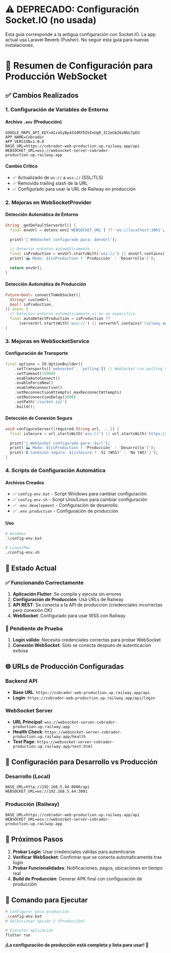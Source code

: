 # ⚠️ DEPRECADO: Configuración Socket.IO (no usada)

Esta guía corresponde a la antigua configuración con Socket.IO. La app actual usa Laravel Reverb (Pusher). No seguir esta guía para nuevas instalaciones.

# 🚀 Resumen de Configuración para Producción WebSocket

## ✅ Cambios Realizados

### 1. **Configuración de Variables de Entorno**

#### **Archivo `.env` (Producción)**
```env
GOOGLE_MAPS_API_KEY=AIzaSyBp4Zd4RFDIbIeUgR_3C2eGAZ6iNbLTpEU
APP_NAME=Cobrador
APP_VERSION=1.0.0
BASE_URL=https://cobrador-web-production.up.railway.app/api
WEBSOCKET_URL=wss://websocket-server-cobrador-production.up.railway.app
```

#### **Cambio Crítico**
- ✅ Actualizado de `ws://` a `wss://` (SSL/TLS)
- ✅ Removido trailing slash de la URL
- ✅ Configurado para usar la URL de Railway en producción

### 2. **Mejoras en WebSocketProvider**

#### **Detección Automática de Entorno**
```dart
String _getDefaultServerUrl() {
  final envUrl = dotenv.env['WEBSOCKET_URL'] ?? 'ws://localhost:3001';
  
  print('🔧 WebSocket configurado para: $envUrl');
  
  // Detectar entorno automáticamente
  final isProduction = envUrl.startsWith('wss://') || envUrl.contains('railway.app');
  print('🏭 Modo: ${isProduction ? 'Producción' : 'Desarrollo'}');
  
  return envUrl;
}
```

#### **Detección Automática de Producción**
```dart
Future<bool> connectToWebSocket({
  String? customUrl,
  bool? isProduction,
}) async {
  // Detectar entorno automáticamente si no se especifica
  final autoDetectProduction = isProduction ?? 
      (serverUrl.startsWith('wss://') || serverUrl.contains('railway.app'));
}
```

### 3. **Mejoras en WebSocketService**

#### **Configuración de Transporte**
```dart
final options = IO.OptionBuilder()
    .setTransports(['websocket', 'polling']) // WebSocket con polling como fallback
    .setTimeout(15000)
    .enableAutoConnect()
    .enableForceNew()
    .enableReconnection()
    .setReconnectionAttempts(_maxReconnectAttempts)
    .setReconnectionDelay(3000)
    .setPath('/socket.io/')
    .build();
```

#### **Detección de Conexión Segura**
```dart
void configureServer({required String url, ...}) {
  final isSecure = url.startsWith('wss://') || url.startsWith('https://') || url.contains('railway.app');
  
  print('🔧 WebSocket configurado para: $url');
  print('🏭 Modo: ${isProduction ? 'Producción' : 'Desarrollo'}');
  print('🔒 Conexión segura: ${isSecure ? 'Sí (WSS)' : 'No (WS)'}');
}
```

### 4. **Scripts de Configuración Automática**

#### **Archivos Creados**
- ✅ `config-env.bat` - Script Windows para cambiar configuración
- ✅ `config-env.sh` - Script Unix/Linux para cambiar configuración
- ✅ `.env.development` - Configuración de desarrollo
- ✅ `.env.production` - Configuración de producción

#### **Uso**
```bash
# Windows
.\config-env.bat

# Linux/Mac
./config-env.sh
```

## 🎯 **Estado Actual**

### ✅ **Funcionando Correctamente**
1. **Aplicación Flutter**: Se compila y ejecuta sin errores
2. **Configuración de Producción**: Usa URLs de Railway
3. **API REST**: Se conecta a la API de producción (credenciales incorrectas pero conexión OK)
4. **WebSocket**: Configurado para usar WSS con Railway

### 🔄 **Pendiente de Prueba**
1. **Login válido**: Necesita credenciales correctas para probar WebSocket
2. **Conexión WebSocket**: Solo se conecta después de autenticación exitosa

## 🌐 **URLs de Producción Configuradas**

### **Backend API**
- **Base URL**: `https://cobrador-web-production.up.railway.app/api`
- **Login**: `https://cobrador-web-production.up.railway.app/api/login`

### **WebSocket Server**
- **URL Principal**: `wss://websocket-server-cobrador-production.up.railway.app`
- **Health Check**: `https://websocket-server-cobrador-production.up.railway.app/health`
- **Test Page**: `https://websocket-server-cobrador-production.up.railway.app/test.html`

## 🔧 **Configuración para Desarrollo vs Producción**

### **Desarrollo (Local)**
```env
BASE_URL=http://192.168.5.44:8000/api
WEBSOCKET_URL=ws://192.168.5.44:3001
```

### **Producción (Railway)**
```env
BASE_URL=https://cobrador-web-production.up.railway.app/api
WEBSOCKET_URL=wss://websocket-server-cobrador-production.up.railway.app
```

## 🚀 **Próximos Pasos**

1. **Probar Login**: Usar credenciales válidas para autenticarse
2. **Verificar WebSocket**: Confirmar que se conecta automáticamente tras login
3. **Probar Funcionalidades**: Notificaciones, pagos, ubicaciones en tiempo real
4. **Build de Producción**: Generar APK final con configuración de producción

## 📱 **Comando para Ejecutar**

```bash
# Configurar para producción
.\config-env.bat
# Seleccionar opción 2 (Producción)

# Ejecutar aplicación
flutter run
```

**¡La configuración de producción está completa y lista para usar! 🎉**
